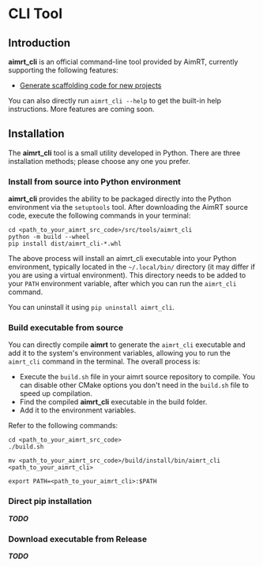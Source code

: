 # CLI Tool


## Introduction

**aimrt_cli** is an official command-line tool provided by AimRT, currently supporting the following features:

- [Generate scaffolding code for new projects](./gen_prj.md)

You can also directly run `aimrt_cli --help` to get the built-in help instructions. More features are coming soon.


## Installation
The **aimrt_cli** tool is a small utility developed in Python. There are three installation methods; please choose any one you prefer.


### Install from source into Python environment
**aimrt_cli** provides the ability to be packaged directly into the Python environment via the `setuptools` tool. After downloading the AimRT source code, execute the following commands in your terminal:

```
cd <path_to_your_aimrt_src_code>/src/tools/aimrt_cli
python -m build --wheel
pip install dist/aimrt_cli-*.whl
```

The above process will install an aimrt_cli executable into your Python environment, typically located in the `~/.local/bin/` directory (it may differ if you are using a virtual environment). This directory needs to be added to your `PATH` environment variable, after which you can run the `aimrt_cli` command.

You can uninstall it using `pip uninstall aimrt_cli`.


### Build executable from source
You can directly compile **aimrt** to generate the `aimrt_cli` executable and add it to the system's environment variables, allowing you to run the `aimrt_cli` command in the terminal. The overall process is:
- Execute the `build.sh` file in your aimrt source repository to compile. You can disable other CMake options you don't need in the `build.sh` file to speed up compilation.
- Find the compiled **aimrt_cli** executable in the build folder.
- Add it to the environment variables.

Refer to the following commands:

```
cd <path_to_your_aimrt_src_code>
./build.sh

mv <path_to_your_aimrt_src_code>/build/install/bin/aimrt_cli <path_to_your_aimrt_cli>

export PATH=<path_to_your_aimrt_cli>:$PATH
```


### Direct pip installation

***TODO***

### Download executable from Release

***TODO***